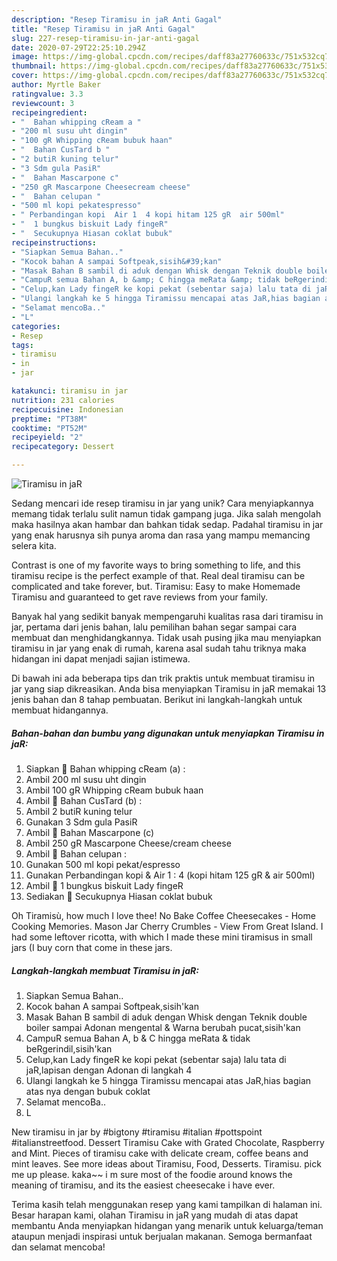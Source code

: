 ```yaml
---
description: "Resep Tiramisu in jaR Anti Gagal"
title: "Resep Tiramisu in jaR Anti Gagal"
slug: 227-resep-tiramisu-in-jar-anti-gagal
date: 2020-07-29T22:25:10.294Z
image: https://img-global.cpcdn.com/recipes/daff83a27760633c/751x532cq70/tiramisu-in-jar-foto-resep-utama.jpg
thumbnail: https://img-global.cpcdn.com/recipes/daff83a27760633c/751x532cq70/tiramisu-in-jar-foto-resep-utama.jpg
cover: https://img-global.cpcdn.com/recipes/daff83a27760633c/751x532cq70/tiramisu-in-jar-foto-resep-utama.jpg
author: Myrtle Baker
ratingvalue: 3.3
reviewcount: 3
recipeingredient:
- "  Bahan whipping cReam a "
- "200 ml susu uht dingin"
- "100 gR Whipping cReam bubuk haan"
- "  Bahan CusTard b "
- "2 butiR kuning telur"
- "3 Sdm gula PasiR"
- "  Bahan Mascarpone c"
- "250 gR Mascarpone Cheesecream cheese"
- "  Bahan celupan "
- "500 ml kopi pekatespresso"
- " Perbandingan kopi  Air 1  4 kopi hitam 125 gR  air 500ml"
- "  1 bungkus biskuit Lady fingeR"
- "  Secukupnya Hiasan coklat bubuk"
recipeinstructions:
- "Siapkan Semua Bahan.."
- "Kocok bahan A sampai Softpeak,sisih&#39;kan"
- "Masak Bahan B sambil di aduk dengan Whisk dengan Teknik double boiler sampai Adonan mengental &amp; Warna berubah pucat,sisih&#39;kan"
- "CampuR semua Bahan A, b &amp; C hingga meRata &amp; tidak beRgerindil,sisih&#39;kan"
- "Celup,kan Lady fingeR ke kopi pekat (sebentar saja) lalu tata di jaR,lapisan dengan Adonan di langkah 4"
- "Ulangi langkah ke 5 hingga Tiramissu mencapai atas JaR,hias bagian atas nya dengan bubuk coklat"
- "Selamat mencoBa.."
- "L"
categories:
- Resep
tags:
- tiramisu
- in
- jar

katakunci: tiramisu in jar 
nutrition: 231 calories
recipecuisine: Indonesian
preptime: "PT38M"
cooktime: "PT52M"
recipeyield: "2"
recipecategory: Dessert

---
```



![Tiramisu in jaR](https://img-global.cpcdn.com/recipes/daff83a27760633c/751x532cq70/tiramisu-in-jar-foto-resep-utama.jpg)

Sedang mencari ide resep tiramisu in jar yang unik? Cara menyiapkannya memang tidak terlalu sulit namun tidak gampang juga. Jika salah mengolah maka hasilnya akan hambar dan bahkan tidak sedap. Padahal tiramisu in jar yang enak harusnya sih punya aroma dan rasa yang mampu memancing selera kita.

Contrast is one of my favorite ways to bring something to life, and this tiramisu recipe is the perfect example of that. Real deal tiramisu can be complicated and take forever, but. Tiramisu: Easy to make Homemade Tiramisu and guaranteed to get rave reviews from your family.

Banyak hal yang sedikit banyak mempengaruhi kualitas rasa dari tiramisu in jar, pertama dari jenis bahan, lalu pemilihan bahan segar sampai cara membuat dan menghidangkannya. Tidak usah pusing jika mau menyiapkan tiramisu in jar yang enak di rumah, karena asal sudah tahu triknya maka hidangan ini dapat menjadi sajian istimewa.


Di bawah ini ada beberapa tips dan trik praktis untuk membuat tiramisu in jar yang siap dikreasikan. Anda bisa menyiapkan Tiramisu in jaR memakai 13 jenis bahan dan 8 tahap pembuatan. Berikut ini langkah-langkah untuk membuat hidangannya.

<!--inarticleads1-->

##### Bahan-bahan dan bumbu yang digunakan untuk menyiapkan Tiramisu in jaR:

1. Siapkan  🍰 Bahan whipping cReam (a) :
1. Ambil 200 ml susu uht dingin
1. Ambil 100 gR Whipping cReam bubuk haan
1. Ambil  🍰 Bahan CusTard (b) :
1. Ambil 2 butiR kuning telur
1. Gunakan 3 Sdm gula PasiR
1. Ambil  🍰 Bahan Mascarpone (c)
1. Ambil 250 gR Mascarpone Cheese/cream cheese
1. Ambil  🍰 Bahan celupan :
1. Gunakan 500 ml kopi pekat/espresso
1. Gunakan  Perbandingan kopi &amp; Air 1 : 4 (kopi hitam 125 gR &amp; air 500ml)
1. Ambil  🍰 1 bungkus biskuit Lady fingeR
1. Sediakan  🍰 Secukupnya Hiasan coklat bubuk


Oh Tiramisù, how much I love thee! No Bake Coffee Cheesecakes - Home Cooking Memories. Mason Jar Cherry Crumbles - View From Great Island. I had some leftover ricotta, with which I made these mini tiramisus in small jars (I buy corn that come in these jars. 

<!--inarticleads2-->

##### Langkah-langkah membuat Tiramisu in jaR:

1. Siapkan Semua Bahan..
1. Kocok bahan A sampai Softpeak,sisih&#39;kan
1. Masak Bahan B sambil di aduk dengan Whisk dengan Teknik double boiler sampai Adonan mengental &amp; Warna berubah pucat,sisih&#39;kan
1. CampuR semua Bahan A, b &amp; C hingga meRata &amp; tidak beRgerindil,sisih&#39;kan
1. Celup,kan Lady fingeR ke kopi pekat (sebentar saja) lalu tata di jaR,lapisan dengan Adonan di langkah 4
1. Ulangi langkah ke 5 hingga Tiramissu mencapai atas JaR,hias bagian atas nya dengan bubuk coklat
1. Selamat mencoBa..
1. L


New tiramisu in jar by #bigtony #tiramisu #italian #pottspoint #italianstreetfood. Dessert Tiramisu Cake with Grated Chocolate, Raspberry and Mint. Pieces of tiramisu cake with delicate cream, coffee beans and mint leaves. See more ideas about Tiramisu, Food, Desserts. Tiramisu. pick me up please. kaka~~ i m sure most of the foodie around knows the meaning of tiramisu, and its the easiest cheesecake i have ever. 

Terima kasih telah menggunakan resep yang kami tampilkan di halaman ini. Besar harapan kami, olahan Tiramisu in jaR yang mudah di atas dapat membantu Anda menyiapkan hidangan yang menarik untuk keluarga/teman ataupun menjadi inspirasi untuk berjualan makanan. Semoga bermanfaat dan selamat mencoba!
